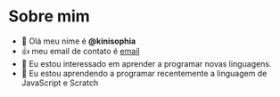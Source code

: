 # Sobre mim 

- 👋 Olá meu nime é  **@kinisophia**
- 👍 meu email de contato é [email](sophia.kinipelberg.silva@escola.pr.gov.br) 
- 👀 Eu estou interessado em aprender a programar novas linguagens. 
- 🌱 Eu estou aprendendo a programar recentemente a linguagem de JavaScript e Scratch 


